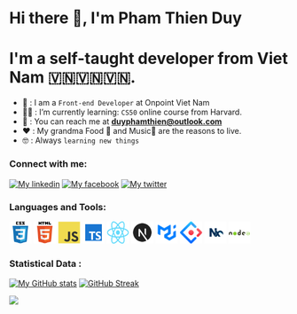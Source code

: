 # Hi there 👋, I'm Pham Thien Duy

# I'm a self-taught developer from Viet Nam 🇻🇳🇻🇳🇻🇳.

- 🧓 : I am a `Front-end Developer` at Onpoint Viet Nam
- :student: : I’m currently learning: `CS50` online course from Harvard.
- :email: : You can reach me at **duyphamthien@outlook.com**
- :heart: : My grandma Food 🍗 and Music🎵 are the reasons to live.
- :nerd_face: : Always `learning new things`

### Connect with me:

<p align="left">
  <a href="https://www.linkedin.com/in/phamthienduy/" target="blank"><img align="center"
      src="https://raw.githubusercontent.com/peterthehan/peterthehan/4ede6c96382887ab73d3d8160cf894b28a098586/assets/linkedin.svg"
      alt="My linkedin" height="30" width="40" /></a>
  <a href="https://www.facebook.com/phamthienduy181/" target="blank"><img align="center"
      src="https://raw.githubusercontent.com/rahuldkjain/github-profile-readme-generator/master/src/images/icons/Social/facebook.svg"
      alt="My facebook" height="30" width="40" /></a>
 <a href="https://twitter.com/Thienduy181Duy" target="blank"><img align="center"
      src="https://raw.githubusercontent.com/rahuldkjain/github-profile-readme-generator/master/src/images/icons/Social/twitter.svg"
      alt="My twitter" height="30" width="40" /></a>
</p>

### Languages and Tools:

<p align="left">
  <img
    src="https://raw.githubusercontent.com/devicons/devicon/master/icons/css3/css3-original-wordmark.svg"
    alt="css3"
    width="40"
    height="40"
  />
  <img
    src="https://raw.githubusercontent.com/devicons/devicon/master/icons/html5/html5-original-wordmark.svg"
    alt="html5"
    width="40"
    height="40"
  />
  <img
    src="https://raw.githubusercontent.com/devicons/devicon/master/icons/javascript/javascript-original.svg"
    alt="javascript"
    width="40"
    height="40"
  />
  <img
    src="https://raw.githubusercontent.com/phamthienduy-dev/phamthienduy-dev/4a8f4571bd29fa1a4d63a491ae3b199ba2ba98ed/assets/typescript.svg"
    alt="Typescript"
    width="40"
    height="40"
  />
  <img
    src="https://github.com/phamthienduy-dev/phamthienduy-dev/blob/main/assets/react.png?raw=true"
    alt="React"
    width="40"
    height="40"
  />
  <img
    src="https://raw.githubusercontent.com/phamthienduy-dev/phamthienduy-dev/4a8f4571bd29fa1a4d63a491ae3b199ba2ba98ed/assets/next.js.svg"
    alt="NextJs"
    width="40"
    height="40"
  />
  <img
    src="https://github.com/phamthienduy-dev/phamthienduy-dev/blob/main/assets/MUI.png?raw=true"
    alt="MUI"
    width="40"
    height="40"
  />
  <img
    src="https://raw.githubusercontent.com/phamthienduy-dev/phamthienduy-dev/4a8f4571bd29fa1a4d63a491ae3b199ba2ba98ed/assets/antd.svg"
    alt="MUI"
    width="40"
    height="40"
  />
   <img
    src="https://raw.githubusercontent.com/phamthienduy-dev/phamthienduy-dev/main/assets/nx.webp"
    alt="MUI"
    width="40"
    height="40"
  />
  <img
    src="https://raw.githubusercontent.com/devicons/devicon/master/icons/nodejs/nodejs-original-wordmark.svg"
    alt="nodejs"
    width="40"
    height="40"
  />
</p>

### Statistical Data :


[![My GitHub stats](https://github-readme-stats.vercel.app/api?username=phamthienduy-dev)](https://github.com/phamthienduy-dev/github-readme-stats)
[![GitHub Streak](https://github-readme-streak-stats.herokuapp.com/?user=phamthienduy-dev&theme=dark)](https://git.io/streak-stats)

![](https://komarev.com/ghpvc/?username=phamthienduy-dev&color=green)
